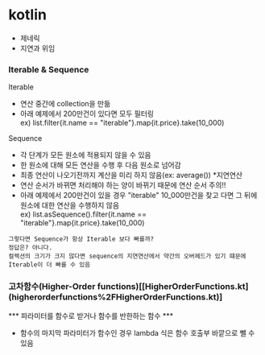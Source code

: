 # kotlin

- 제네릭
- 지연과 위임

<h3>Iterable & Sequence</h3>

Iterable 
- 연산 중간에 collection을 만듦
- 아래 예제에서 200만건이 있다면 모두 필터링</br>
ex) list.filter{it.name == "iterable"}.map{it.price}.take(10_000)

Sequence
- 각 단계가 모든 원소에 적용되지 않을 수 있음
- 한 원소에 대해 모든 연산을 수행 후 다음 원소로 넘어감
- 최종 연산이 나오기전까지 계산을 미리 하지 않음(ex: average()) *지연연산
- 연산 순서가 바뀌면 처리해야 하는 양이 바뀌기 때문에 연산 순서 주의!!
- 아래 예제에서 200만건이 있을 경우 "iterable" 10_000만건을 찾고 다면 그 뒤에 원소에 대한 연산을 수행하지 않음</br>
ex) list.asSequence().filter{it.name == "iterable"}.map{it.price}.take(10_000)

~~~
그렇다면 Sequence가 항상 Iterable 보다 빠를까?
정답은? 아니다.
컬렉션의 크기가 크지 않다면 sequence의 지연연산에서 약간의 오버헤드가 있기 떄문에 Iterable이 더 빠를 수 있음
~~~


<h3>고차함수(Higher-Order functions)[[HigherOrderFunctions.kt](higherorderfunctions%2FHigherOrderFunctions.kt)]</h3>

*** 파라미터를 함수로 받거나 함수를 반한하는 함수 ***
- 함수의 마지막 파라미터가 함수인 경우 lambda 식은 함수 호출부 바깥으로 뺄 수 있음